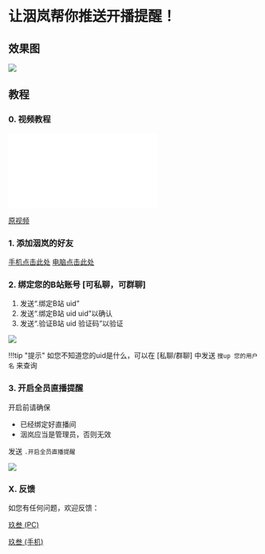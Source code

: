 # 让洇岚帮你推送开播提醒！

## 效果图

![](/imgs/configLivePush/1.png)

## 教程

### 0. 视频教程

<iframe src="//player.bilibili.com/player.html?aid=462762327&bvid=BV1oL41147xz&cid=402058892&page=1" scrolling="no" border="0" frameborder="no" framespacing="0" allowfullscreen="true"> </iframe>

[原视频](https://www.bilibili.com/video/BV1oL41147xz)

### 1. 添加洇岚的好友

<a href="https://qm.qq.com/cgi-bin/qm/qr?k=R320i-PgMpY3sX-cIdFBdCGCEk3ju5yV\&noverify=0" target="_blank" class="md-button">手机点击此处</a>
<a href="http://wpa.qq.com/msgrd?v=3&uin=2811520355&site=qq&menu=yes" target="_blank" class="md-button">电脑点击此处</a>

### 2. 绑定您的B站账号 \[可私聊，可群聊]

1. 发送“.绑定B站 uid”
2. 发送“.绑定B站 uid uid”以确认
3. 发送“.验证B站 uid 验证码”以验证

![](/imgs/configLivePush/2.png)

!!!tip "提示"
    如您不知道您的uid是什么，可以在 \[私聊/群聊] 中发送 ```搜up 您的用户名``` 来查询

### 3. 开启全员直播提醒

开启前请确保

- 已经绑定好直播间
- 洇岚应当是管理员，否则无效

发送 ```.开启全员直播提醒```

![](/imgs/configLivePush/3.jpg)

### X. 反馈

如您有任何问题，欢迎反馈：

[玖叁 (PC)](http://wpa.qq.com/msgrd?v=3&uin=1285419578&site=qq&menu=yes)

[玖叁 (手机)](https://qm.qq.com/cgi-bin/qm/qr?k=tYJiyCYPkfkpkUQZZX0adYEXrtQXzer6\&noverify=0)